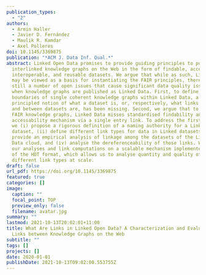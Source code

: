 ```yaml
---
publication_types:
  - "2"
authors:
  - Armin Haller
  - Javier D. Fernández
  - Maulik R. Kamdar
  - Axel Polleres
doi: 10.1145/3369875
publication: "*ACM J. Data Inf. Qual.*"
abstract: Linked Open Data promises to provide guiding principles to publish
  interlinked knowledge graphs on the Web in the form of findable, accessible,
  interoperable, and reusable datasets. We argue that while as such, Linked Data
  may be viewed as a basis for instantiating the FAIR principles, there are
  still a number of open issues that cause significant data quality issues even
  when knowledge graphs are published as Linked Data. First, to define
  boundaries of single coherent knowledge graphs within Linked Data, a
  principled notion of what a dataset is, or, respectively, what links within
  and between datasets are, has been missing. Second, we argue that to enable
  FAIR knowledge graphs, Linked Data misses standardised findability and
  accessability mechanism via a single entry link. To address the first issue,
  we (i) propose a rigorous definition of a naming authority for a Linked Data
  dataset, (ii) define different link types for data in Linked datasets, (iii)
  provide an empirical analysis of linkage among the datasets of the Linked Open
  Data cloud, and (iv) analyse the dereferenceability of those links. We base
  our analyses and link computations on a scalable mechanism implemented on top
  of the HDT format, which allows us to analyse quantity and quality of
  different link types at scale.
draft: false
url_pdf: https://doi.org/10.1145/3369875
featured: true
categories: []
image:
  caption: ""
  focal_point: TOP
  preview_only: false
  filename: avatar.jpg
summary: ""
lastmod: 2021-10-13T20:02:01+11:00
title: What Are Links in Linked Open Data? A Characterization and Evaluation of
  Links between Knowledge Graphs on the Web
subtitle: ""
tags: []
projects: []
date: 2020-01-01
publishDate: 2021-10-13T09:02:00.553755Z
---
```

